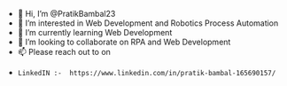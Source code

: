 - 👋 Hi, I’m @PratikBambal23
- 👀 I’m interested in Web Development and Robotics Process Automation
- 🌱 I’m currently learning Web Development 
- 💞️ I’m looking to collaborate on RPA and Web Development 
- 📫 Please reach out to on 
-     LinkedIN :-  https://www.linkedin.com/in/pratik-bambal-165690157/

<!---
PratikBambal23/PratikBambal23 is a ✨ special ✨ repository because its `README.md` (this file) appears on your GitHub profile.
You can click the Preview link to take a look at your changes.
--->
